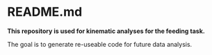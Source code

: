 # README.md

**This repository is used for kinematic analyses for the feeding task.**

The goal is to generate re-useable code for future data analysis.
